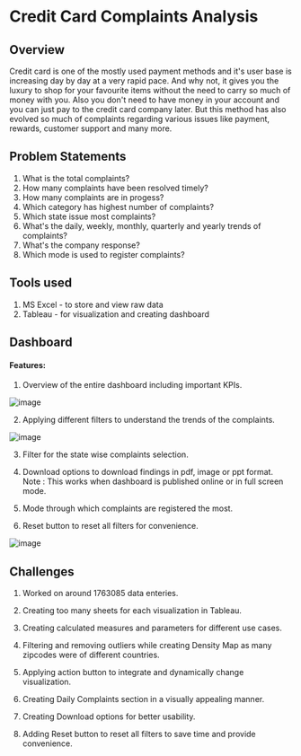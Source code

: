 
# Credit Card Complaints Analysis

## Overview

Credit card is one of the mostly used payment methods and it's user base is increasing day by day at a very rapid pace. And why not, it gives you the luxury to shop for your favourite items without the need to carry so much of money with you. Also you don't need to have money in your account and you can just pay to the credit card company later. But this method has also evolved so much of complaints regarding various issues like payment, rewards, customer support and many more.

## Problem Statements

1. What is the total complaints?
2. How many complaints have been resolved timely?
3. How many complaints are in progess?
4. Which category has highest number of complaints?
5. Which state issue most complaints?
6. What's the daily, weekly, monthly, quarterly and yearly trends of complaints?
7. What's the company response?
8. Which mode is used to register complaints?

## Tools used
1. MS Excel - to store and view raw data
2. Tableau - for visualization and creating dashboard

## Dashboard
#### Features:
1. Overview of the entire dashboard including important KPIs.

![image](https://github.com/agr-saurabh/DataAnalyst/assets/125588378/6442f93b-becd-493d-a607-7a96f240f14f)


2. Applying different filters to understand the trends of the complaints.

![image](https://github.com/agr-saurabh/DataAnalyst/assets/125588378/3a075417-7ba9-444b-a3d3-3bb710c4c060)


3. Filter for the state wise complaints selection.

4. Download options to download findings in pdf, image or ppt format.
Note : This works when dashboard is published online or in full screen mode.

5. Mode through which complaints are registered the most.

6. Reset button to reset all filters for convenience.

![image](https://github.com/agr-saurabh/DataAnalyst/assets/125588378/48ae3c69-f67e-40f3-856f-68e086d94a8b)



## Challenges
1. Worked on around 1763085 data enteries.

2. Creating too many sheets for each visualization in Tableau.

3. Creating calculated measures and parameters for different use cases.

4. Filtering and removing outliers while creating Density Map as many zipcodes were of different countries.

5. Applying action button to integrate and dynamically change visualization.

6. Creating Daily Complaints section in a visually appealing manner.

7. Creating Download options for better usability.

8. Adding Reset button to reset all filters to save time and provide convenience.
